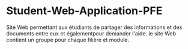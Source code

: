# Student-Web-Application-PFE
Site Web permettant aux étudiants de partager des informations et des documents entre eux et égalementpour demander l'aide.
le site Web contient un groupe pour chaque filière et module.
